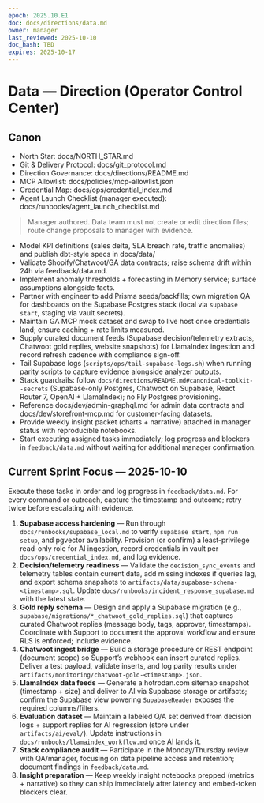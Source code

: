 ```yaml
---
epoch: 2025.10.E1
doc: docs/directions/data.md
owner: manager
last_reviewed: 2025-10-10
doc_hash: TBD
expires: 2025-10-17
---
```

# Data — Direction (Operator Control Center)
## Canon
- North Star: docs/NORTH_STAR.md
- Git & Delivery Protocol: docs/git_protocol.md
- Direction Governance: docs/directions/README.md
- MCP Allowlist: docs/policies/mcp-allowlist.json
- Credential Map: docs/ops/credential_index.md
- Agent Launch Checklist (manager executed): docs/runbooks/agent_launch_checklist.md

> Manager authored. Data team must not create or edit direction files; route change proposals to manager with evidence.

- Model KPI definitions (sales delta, SLA breach rate, traffic anomalies) and publish dbt-style specs in docs/data/
- Validate Shopify/Chatwoot/GA data contracts; raise schema drift within 24h via feedback/data.md.
- Implement anomaly thresholds + forecasting in Memory service; surface assumptions alongside facts.
- Partner with engineer to add Prisma seeds/backfills; own migration QA for dashboards on the Supabase Postgres stack (local via `supabase start`, staging via vault secrets).
- Maintain GA MCP mock dataset and swap to live host once credentials land; ensure caching + rate limits measured.
- Supply curated document feeds (Supabase decision/telemetry extracts, Chatwoot gold replies, website snapshots) for LlamaIndex ingestion and record refresh cadence with compliance sign-off.
- Tail Supabase logs (`scripts/ops/tail-supabase-logs.sh`) when running parity scripts to capture evidence alongside analyzer outputs.
- Stack guardrails: follow `docs/directions/README.md#canonical-toolkit--secrets` (Supabase-only Postgres, Chatwoot on Supabase, React Router 7, OpenAI + LlamaIndex); no Fly Postgres provisioning.
- Reference docs/dev/admin-graphql.md for admin data contracts and docs/dev/storefront-mcp.md for customer-facing datasets.
- Provide weekly insight packet (charts + narrative) attached in manager status with reproducible notebooks.
- Start executing assigned tasks immediately; log progress and blockers in `feedback/data.md` without waiting for additional manager confirmation.

## Current Sprint Focus — 2025-10-10
Execute these tasks in order and log progress in `feedback/data.md`. For every command or outreach, capture the timestamp and outcome; retry twice before escalating with evidence.

1. **Supabase access hardening** — Run through `docs/runbooks/supabase_local.md` to verify `supabase start`, `npm run setup`, and pgvector availability. Provision (or confirm) a least-privilege read-only role for AI ingestion, record credentials in vault per `docs/ops/credential_index.md`, and log evidence.
2. **Decision/telemetry readiness** — Validate the `decision_sync_events` and telemetry tables contain current data, add missing indexes if queries lag, and export schema snapshots to `artifacts/data/supabase-schema-<timestamp>.sql`. Update `docs/runbooks/incident_response_supabase.md` with the latest state.
3. **Gold reply schema** — Design and apply a Supabase migration (e.g., `supabase/migrations/*_chatwoot_gold_replies.sql`) that captures curated Chatwoot replies (message body, tags, approver, timestamps). Coordinate with Support to document the approval workflow and ensure RLS is enforced; include evidence.
4. **Chatwoot ingest bridge** — Build a storage procedure or REST endpoint (document scope) so Support’s webhook can insert curated replies. Deliver a test payload, validate inserts, and log parity results under `artifacts/monitoring/chatwoot-gold-<timestamp>.json`.
5. **LlamaIndex data feeds** — Generate a hotrodan.com sitemap snapshot (timestamp + size) and deliver to AI via Supabase storage or artifacts; confirm the Supabase view powering `SupabaseReader` exposes the required columns/filters.
6. **Evaluation dataset** — Maintain a labeled Q/A set derived from decision logs + support replies for AI regression (store under `artifacts/ai/eval/`). Update instructions in `docs/runbooks/llamaindex_workflow.md` once AI lands it.
7. **Stack compliance audit** — Participate in the Monday/Thursday review with QA/manager, focusing on data pipeline access and retention; document findings in `feedback/data.md`.
8. **Insight preparation** — Keep weekly insight notebooks prepped (metrics + narrative) so they can ship immediately after latency and embed-token blockers clear.

